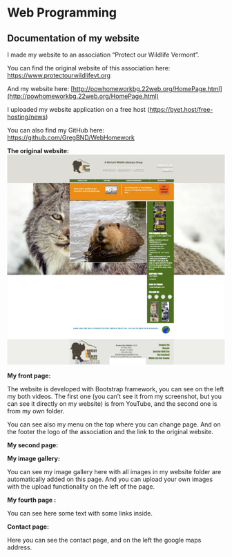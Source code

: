 # Web Programming

## Documentation of my website

I made my website to an association “Protect our Wildlife Vermont”.

You can find the original website of this association here: https://www.protectourwildlifevt.org

And my website here: [http://powhomeworkbg.22web.org/HomePage.html](http://powhomeworkbg.22web.org/HomePage.html)

I uploaded my website application on a free host (https://byet.host/free-hosting/news)

You can also find my GitHub here: https://github.com/GregBND/WebHomework

**The original website:**
![Alt text](Images/originalwebsite.png "OriginalWebsite")

**My front page:**

The website is developed with Bootstrap framework, you can see on the left my both videos. The
first one (you can’t see it from my screenshot, but you can see it directly on my website) is from
YouTube, and the second one is from my own folder.

You can see also my menu on the top where you can change page. And on the footer the logo of the
association and the link to the original website.


**My second page:**


**My image gallery:**

You can see my image gallery here with all images in my website folder are automatically added on
this page. And you can upload your own images with the upload functionality on the left of the page.


**My fourth page :**

You can see here some text with some links inside.


**Contact page:**

Here you can see the contact page, and on the left the google maps address.

